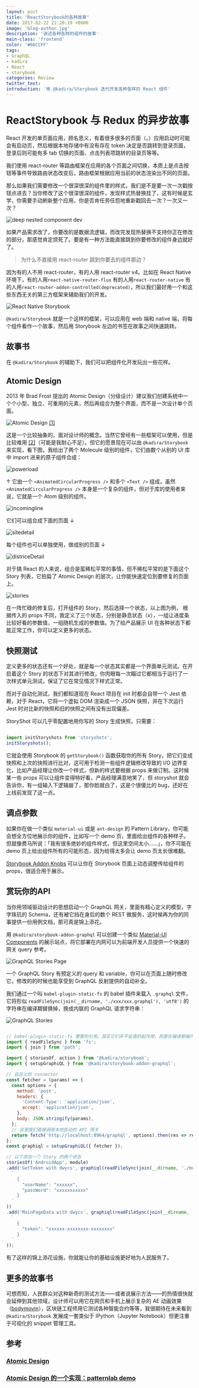 ```yaml
---
layout: post
title: "ReactStorybook的各种故事"
date: 2017-02-22 22:20:19 +0800
image: 'blog-author.jpg'
description: '讲述各种各样的组件的故事'
main-class: 'frontend'
color: '#66CCFF'
tags:
- GraphQL
- kadira
- React
- storybook
categories: Review
twitter_text:
introduction: '用 @kadira/Storybook 迭代开发各种各样的 React 组件'
---
```

# ReactStorybook 与 Redux 的异步故事

React 开发的单页面应用，顾名思义，有着很多很多的页面（。）应用启动时可能会有启动页，然后根据本地存储中有没有存在 token 决定是否跳转到登录页面，登录后则可能有多 tab 切换的页面、点击列表项跳转的目录页等等。
  
我们使用 react-router 等路由框架在应用的各个页面之间切换，本质上是点击按钮等事件导致路由状态改变后，路由框架根据应用当前的状态渲染出不同的页面。
  
那么如果我们需要修改一个很深很深的组件里的样式，我们是不是要一次一次戳按钮点进去？当你修改了这个很深很深的组件，发现样式热替换挂了，这有时候是玄学，你需要手动刷新整个应用，你是否肯任劳任怨地重新戳回去一次？一次又一次？
  
![deep nested component dev](https://raw.githubusercontent.com/linonetwo/linonetwo.github.io/master/assets/img/posts/reduxstorybook/component%20tree.png)

如果产品需求改了，你要改的是数据流逻辑，而改完发现热替换不支持你正在修改的部分，那感觉肯定烦死了。要是有一种方法能直接跳到你要修改的组件身边就好了。

> 为什么不直接用 react-router 跳到你要去的组件那边？
  
因为有的人不用 react-router，有的人用 react-router v4。比如在 React Native 环境下，有的人用```react-native-router-flux``` 有的人用```react-router-native``` 有的人用```react-router-addon-controlled(deprecated)```，所以我们最好用一个和这些东西无关的第三方框架来辅助我们的开发。

![React Native Storybook](https://github.com/storybooks/react-native-storybook/raw/master/docs/assets/readme/screenshot.png)

```@kadira/Storybook``` 就是一个这样的框架，可以应用在 web 端和 native 端，将每个组件看作一个故事，然后用 Storybook 左边的书签在故事之间快速跳转。

## 故事书

在 ```@kadira/Storybook``` 的辅助下，我们可以把组件化开发玩出一些花样。

## Atomic Design

2013 年 Brad Frost 提出的 Atomic Design（分级设计）建议我们创建系统中一个个小型、独立、可重用的元素，然后再组合为整个界面，而不是一次设计单个页面。

![Atomic Design](https://raw.githubusercontent.com/linonetwo/linonetwo.github.io/master/assets/img/posts/reduxstorybook/Atomic%20Design.png)
[[1]](#1)

这是一个比较抽象的，面对设计师的概念。当然它曾经有一些框架可以使用，但是比较难用 [[2]](#2)（可能是我耐心不足）。但它的愿景现在可以由 ```@kadira/Storybook``` 来实现，看下图，我给出了两个 Molecule 级别的组件，它们由数个从别的 UI 库中 import 进来的原子组件合成：

![powerload](https://raw.githubusercontent.com/linonetwo/linonetwo.github.io/master/assets/img/posts/reduxstorybook/powerload.jpg)

↑ 它由一个 ```<AnimatedCircularProgress />``` 和多个 ```<Text />``` 组成，虽然 ```<AnimatedCircularProgress />``` 本身是一个复杂的组件，但对于库的使用者来说，它就是一个 Atom 级别的组件。

![incomingline](https://raw.githubusercontent.com/linonetwo/linonetwo.github.io/master/assets/img/posts/reduxstorybook/incomingline.jpg)

它们可以组合成下面的页面 ↓

![sitedetail](https://raw.githubusercontent.com/linonetwo/linonetwo.github.io/master/assets/img/posts/reduxstorybook/sitedetail.jpg)

每个组件也可以单独使用，做成别的页面 ↓

![districeDetail](https://raw.githubusercontent.com/linonetwo/linonetwo.github.io/master/assets/img/posts/reduxstorybook/distirctdetail.jpg)

对于搞 React 的人来说，组合是蛮稀松平常的事情，但不稀松平常的是下面这个 Story 列表，它拍扁了 Atomic Design 的层次，让你能快速定位到要修复的页面上。

![stories](https://raw.githubusercontent.com/linonetwo/linonetwo.github.io/master/assets/img/posts/reduxstorybook/storybooksidebar.png)

在一阵忙碌的修复后，打开组件的 Story，然后选择一个状态，以上图为例，<Incomingline /> 根据传入的 props 不同，我定义了三个状态，分别是静息状态（x），一组让进度条比较好看的参数值，一组随机生成的参数值。为了给产品展示 UI 在各种状态下都能正常工作，你可以定义更多的状态。

## 快照测试

定义更多的状态还有一个好处，就是每一个状态其实都是一个界面单元测试。在开启着这个 Story 的状态下对其进行修改，你肉眼每一次瞄过它都相当于运行了一次样式单元测试，保证了它在常见情况下样式正常。
  
而对于自动化测试，我们都知道现在 React 项目在 init 时都会自带一个 Jest 依赖，对于 React，它将一个虚拟 DOM 渲染成一个 JSON 快照，并在下次运行 Jest 时对比新的快照和旧的快照之间有没有出现偏差。
  
StoryShot 可以几乎零配置地用你写的 Story 生成快照，只需要：

```javascript

import initStoryshots from 'storyshots';
initStoryshots();
```

它就会使用 Storybook 的 ```getStorybook()``` 函数获取你的所有 Story，把它们变成快照和上次的快照进行比对，这可用于检测一些组件逻辑修改导致的 I/O 边界变化，比如产品经理让你改一个样式，但新的样式要根据 props 来做订制。这时候某一些 props 可以让组件变得特好看，产品经理满意地笑了，但 storyshot 就会告诉你，有一组输入下逻辑崩了，那你脸就白了，这是个很傻比的 bug，还好在上线前发现了这一点。

## 调点参数

如果你在做一个类似 ```material-ui``` 或是 ```ant-design``` 的 Pattern Library，你可能会想全方位地展示你的组件，比如写一个 demo 页，里面给出组件的各种样子。但就像费马所说：「我有很多绝妙的组件样式，但这里空间太小……」，你不可能在 demo 页上给出组件所有的可能形态，因为给得太多会让 demo 页太长很难翻。

[Storybook Addon Knobs](https://git.io/vXdhZ) 可以让你在 Storybook 页面上动态调整传给组件的 props，很适合用于展示。

## 赏玩你的API

当你用领域驱动设计的思想启动一个 GraphQL 网关，里面有精心定义的模型，字字珠玑的 Schema，还有被它挡在身后的数个 REST 微服务，这时候再为你的同事提供一份用例文档，那可真是锦上添花。
  
用 ```@kadira/storybook-addon-graphql``` 可以创建一个类似 [Material-UI Components](http://www.material-ui.com/#/components/) 的展示站点，将它部署在内网可以为前端开发人员提供一个快速的网关 query 参考。

![GraphQL Stories Page](https://raw.githubusercontent.com/linonetwo/linonetwo.github.io/master/assets/img/posts/reduxstorybook/graphqlstoriesinstance.png)

一个 GraphQL Story 有预定义的 query 和 variable，你可以在页面上随时修改它，修改的的时候也能享受到 GraphQL 反射提供的自动补全。

我们通过一个叫 ```babel-plugin-static-fs``` 的 babel 插件来载入 ```.graphql``` 文件，它将形似 ```readFileSync(join(__dirname, './xxx/xxx.graphql'), 'utf8')``` 的字符串在编译期替换掉，换成内联的 GraphQL 请求字符串：

![GraphQL Stories](https://github.com/linonetwo/linonetwo.github.io/raw/master/assets/img/posts/reduxstorybook/graphqlstories.png)

```javascript

// babel-plugin-static-fs 需要的引用，其实它们并不会真的起作用，而是在编译期被内联
import { readFileSync } from 'fs';
import { join } from 'path';

import { storiesOf, action } from '@kadira/storybook';
import { setupGraphiQL } from '@kadira/storybook-addon-graphql';

// 自定义的 connector
const fetcher = (params) => {
  const options = {
    method: 'post',
    headers: {
      'Content-Type': 'application/json',
      accept: 'application/json',
    },
    body: JSON.stringify(params),
  };
  // 这里我们直接调用本地启动的 API 网关
  return fetch('http://localhost:8964/graphql', options).then(res => res.json());
};
const graphiql = setupGraphiQL({ fetcher });

// 以下添加一个 Story 的两个状态
storiesOf('AndroidApp', module)
.add('GetToken with dwycs', graphiql(readFileSync(join(__dirname, './mutations/GetToken.gql'), 'utf8'),
  `
    {
      "userName": "xxxxxx",
      "passWord": "xxxxxxxxxxx"
    }
  `
))
.add('MainPageData with dwycs', graphiql(readFileSync(join(__dirname, './queries/android/MainPageData.gql'), 'utf8'),
  `
    {
      "token": "xxxxxx-xxxxxxxx-xxxxxxxx"
    }
  `
));

```

有了这样的锦上添花设施，你就能让你的基础设施更好地为人民服务了。

## 更多的故事书

可想而知，人民群众对这种新奇的测试方法——或者说展示方法——的热情很快就会延伸到其他领域，设计师可以用它在网页和手机上展示复杂的 AE 动画效果（[bodymovin](https://github.com/OYsun/AE-Element)），区块链工程师用它测试各种智能合约等等，我很期待在未来看到 ```@kadira/Storybook``` 发展成一套类似于 IPython（Jupyter Notebook）但更注重于可视化的 snippet 管理工具。

## 参考

### [<span id="1">Atomic Design</span>](http://bradfrost.com/blog/post/atomic-web-design/)

### [<span id="2">Atomic Design 的一个实现：patternlab demo</span>](http://demo.patternlab.io/?p=pages-homepage)

